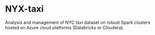 # NYX-taxi
Analysis and management of NYC taxi dataset on robust Spark clusters hosted on Azure cloud platforms (Databricks or Cloudera).
